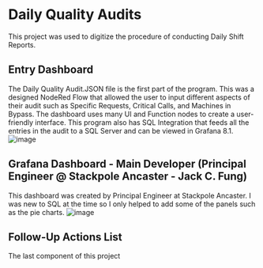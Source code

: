 # Daily Quality Audits
This project was used to digitize the procedure of conducting Daily Shift Reports. 

## Entry Dashboard
The Daily Quality Audit.JSON file is the first part of the program. This was a designed NodeRed Flow that allowed the user to input different aspects of their audit such as Specific Requests, Critical Calls, and Machines in Bypass. The dashboard uses many UI and Function nodes to create a user-friendly interface. This program also has SQL Integration that feeds all the entries in the audit to a SQL Server and can be viewed in Grafana 8.1. 
![image](https://github.com/ShivThakar18/Stackpole-International/assets/94186009/b797f7ea-8381-44ac-8116-89f3eab39b48)

## Grafana Dashboard - Main Developer (Principal Engineer @ Stackpole Ancaster - Jack C. Fung)
This dashboard was created by Principal Engineer at Stackpole Ancaster. I was new to SQL at the time so I only helped to add some of the panels such as the pie charts. 
![image](https://github.com/ShivThakar18/Stackpole-International/assets/94186009/3928f239-a241-426a-a073-0f4ce2cc69ae)

## Follow-Up Actions List
The last component of this project
